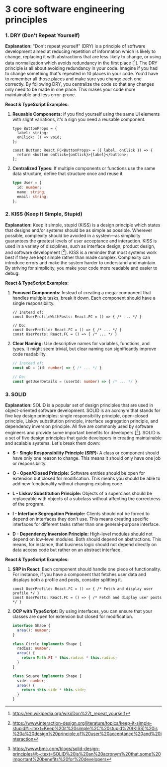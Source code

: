 # 3 core software engineering principles



### 1. DRY (Don't Repeat Yourself)

**Explanation:** 
"Don't repeat yourself" (DRY) is a principle of software development aimed at reducing repetition of information which is likely to change, replacing it with abstractions that are less likely to change, or using data normalization which avoids redundancy in the first place [[^1]].
The DRY principle is all about avoiding redundancy in your code. Imagine if you had to change something that's repeated in 10 places in your code. You'd have to remember all those places and make sure you change each one correctly. By following DRY, you centralize the code so that any changes only need to be made in one place. This makes your code more maintainable and less error-prone.

**React & TypeScript Examples:**

1. **Reusable Components:** If you find yourself using the same UI elements with slight variations, it's a sign you need a reusable component.
   ```tsx
   type ButtonProps = {
     label: string;
     onClick: () => void;
   };

   const Button: React.FC<ButtonProps> = ({ label, onClick }) => {
     return <button onClick={onClick}>{label}</button>;
   };
   ```

2. **Centralized Types:** If multiple components or functions use the same data structure, define that structure once and reuse it.
   ```typescript
   type User = {
     id: number;
     name: string;
     email: string;
   };
   ```

### 2. KISS (Keep It Simple, Stupid)

**Explanation:** 
Keep it simple, stupid (KISS) is a design principle which states that designs and/or systems should be as simple as possible. Wherever possible, complexity should be avoided in a system—as simplicity guarantees the greatest levels of user acceptance and interaction. KISS is used in a variety of disciplines, such as interface design, product design, and software development [[^2]]. KISS is a reminder that most systems work best if they are kept simple rather than made complex. Complexity can introduce errors and make the system harder to understand and maintain. By striving for simplicity, you make your code more readable and easier to debug.

**React & TypeScript Examples:**

1. **Focused Components:** Instead of creating a mega-component that handles multiple tasks, break it down. Each component should have a single responsibility.
   ```tsx
   // Instead of:
   const UserProfileWithPosts: React.FC = () => { /* ... */ }

   // Do:
   const UserProfile: React.FC = () => { /* ... */ }
   const UserPosts: React.FC = () => { /* ... */ }
   ```

2. **Clear Naming:** Use descriptive names for variables, functions, and types. It might seem trivial, but clear naming can significantly improve code readability.
   ```typescript
   // Instead of:
   const uD = (id: number) => { /* ... */ }

   // Do:
   const getUserDetails = (userId: number) => { /* ... */ }
   ```

### 3. SOLID

**Explanation:** 
SOLID is a popular set of design principles that are used in object-oriented software development. SOLID is an acronym that stands for five key design principles: single responsibility principle, open-closed principle, Liskov substitution principle, interface segregation principle, and dependency inversion principle. All five are commonly used by software engineers and provide some important benefits for developers [[^3]]. SOLID is a set of five design principles that guide developers in creating maintainable and scalable systems. Let's break them down:

- **S - Single Responsibility Principle (SRP):** A class or component should have only one reason to change. This means it should only have one job or responsibility.

- **O - Open/Closed Principle:** Software entities should be open for extension but closed for modification. This means you should be able to add new functionality without changing existing code.

- **L - Liskov Substitution Principle:** Objects of a superclass should be replaceable with objects of a subclass without affecting the correctness of the program.

- **I - Interface Segregation Principle:** Clients should not be forced to depend on interfaces they don't use. This means creating specific interfaces for different tasks rather than one general-purpose interface.

- **D - Dependency Inversion Principle:** High-level modules should not depend on low-level modules. Both should depend on abstractions. This means, for instance, that business logic should not depend directly on data access code but rather on an abstract interface.

**React & TypeScript Examples:**

1. **SRP in React:** Each component should handle one piece of functionality. For instance, if you have a component that fetches user data and displays both a profile and posts, consider splitting it.
   ```tsx
   const UserProfile: React.FC = () => { /* Fetch and display user profile */ }
   const UserPosts: React.FC = () => { /* Fetch and display user posts */ }
   ```

2. **OCP with TypeScript:** By using interfaces, you can ensure that your classes are open for extension but closed for modification.
   ```typescript
   interface Shape {
     area(): number;
   }

   class Circle implements Shape {
     radius: number;
     area() {
       return Math.PI * this.radius * this.radius;
     }
   }

   class Square implements Shape {
     side: number;
     area() {
       return this.side * this.side;
     }
   }
   ```




[^1]: https://en.wikipedia.org/wiki/Don%27t_repeat_yourself
[^2]: https://www.interaction-design.org/literature/topics/keep-it-simple-stupid#:~:text=Keep%20it%20simple%2C%20stupid%20(KISS)%20is%20a%20design%20principle,of%20user%20acceptance%20and%20interaction
[^3]: https://www.bmc.com/blogs/solid-design-principles/#:~:text=SOLID%20is%20an%20acronym%20that,some%20important%20benefits%20for%20developers
